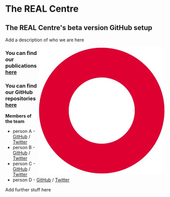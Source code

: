 <!-- html and markdown - no jekyll plugins -->

<html>
<head>
<link rel="stylesheet" href="mystyle.css">
</head>
<body>
<h1>The REAL Centre</h1>
<h2>The REAL Centre's beta version GitHub setup</h2>
<p>Add a description of who we are here </p>
<img align="right" width="400" height="400" src="/images/Circle.jpg">
</body>
</html>

### You can find our publications [here](https://www.health.org.uk/what-we-do/real-centre/publications-and-analysis)
### You can find our GitHub repositories [here](https://github.com/orgs/realcentre/repositories)

**Members of the team**  

* person A - [GitHub](https://github.com/username) / [Twitter](https://twitter.com/username)
* person B - [GitHub](https://github.com/username) / [Twitter](https://twitter.com/username)
* person C - [GitHub](https://github.com/username) / [Twitter](https://twitter.com/username)
* person D - [GitHub](https://github.com/username) / [Twitter](https://twitter.com/username)

<html>
<body>
<p>Add further stuff here </p>
</body>
</html>
